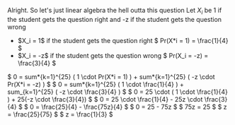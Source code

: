 Alright. So let's just linear algebra the hell outta this question
Let $X_i$ be 1 if the student gets the question right and -z if the student gets the question wrong

<ul>
<li> $X_i = 1$ if the student gets the question right 
$ Pr(X*i = 1) = \frac{1}{4} $
	<li> $X_i = -z$ if the student gets the question wrong 
$ Pr(X_i = -z) = \frac{3}{4} $
</ul>
$ 0 = sum*{k=1}^{25} ( 1 \cdot Pr(X*i = 1) ) + sum*{k=1}^{25} ( -z \cdot Pr(X*i = -z) ) $ 
$ 0 = sum*{k=1}^{25} ( 1 \cdot \frac{1}{4} ) + sum_{k=1}^{25} ( -z \cdot \frac{3}{4} ) $ 
$ 0 = 25 \cdot ( 1 \cdot \frac{1}{4} ) + 25(-z \cdot \frac{3}{4}) $ 
$ 0 = 25 \cdot \frac{1}{4} - 25z \cdot \frac{3}{4} $ 
$ 0 = \frac{25}{4} - \frac{75z}{4} $ 
$ 0 = 25 - 75z $ 
$ 75z = 25 $ 
$ z = \frac{25}{75} $ 
$ z = \frac{1}{3} $
